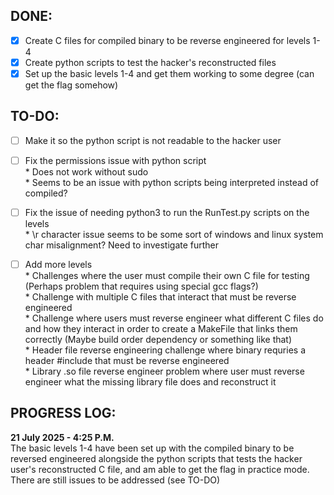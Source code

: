 ## DONE:
- [X]  Create C files for compiled binary to be reverse engineered for levels 1-4
- [X]  Create python scripts to test the hacker's reconstructed files
- [X]  Set up the basic levels 1-4 and get them working to some degree (can get the flag somehow)

## TO-DO:
- [ ]  Make it so the python script is not readable to the hacker user
- [ ]  Fix the permissions issue with python script  
        * Does not work without sudo  
        * Seems to be an issue with python scripts being interpreted instead of compiled?
- [ ]  Fix the issue of needing python3 to run the RunTest.py scripts on the levels  
        * \r character issue seems to be some sort of windows and linux system char misalignment? Need to investigate further
- [ ]  Add more levels  
        * Challenges where the user must compile their own C file for testing (Perhaps problem that requires using special gcc flags?)   
        * Challenge with multiple C files that interact that must be reverse engineered  
        * Challenge where users must reverse engineer what different C files do and how they interact              in order to create a MakeFile that links them correctly (Maybe build order dependency or something like that)    
        * Header file reverse engineering challenge where binary requries a header #include that must              be reverse engineered  
        * Library .so file reverse engineer problem where user must reverse engineer what the missing              library file does and reconstruct it


## PROGRESS LOG:
**21 July 2025 - 4:25 P.M.**  
The basic levels 1-4 have been set up with the compiled binary to be reversed engineered alongside the python scripts that tests the hacker user's reconstructed C file, and am able to get the flag in practice mode. There are still issues to be addressed (see TO-DO)
